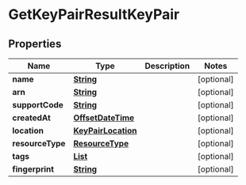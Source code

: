 

# GetKeyPairResultKeyPair


## Properties

| Name | Type | Description | Notes |
|------------ | ------------- | ------------- | -------------|
|**name** | [**String**](String.md) |  |  [optional] |
|**arn** | [**String**](String.md) |  |  [optional] |
|**supportCode** | [**String**](String.md) |  |  [optional] |
|**createdAt** | [**OffsetDateTime**](OffsetDateTime.md) |  |  [optional] |
|**location** | [**KeyPairLocation**](KeyPairLocation.md) |  |  [optional] |
|**resourceType** | [**ResourceType**](ResourceType.md) |  |  [optional] |
|**tags** | [**List**](List.md) |  |  [optional] |
|**fingerprint** | [**String**](String.md) |  |  [optional] |



